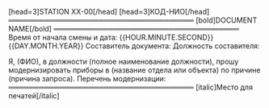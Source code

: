 [head=3]STATION XX-00[/head]
[head=3]КОД-НИО[/head]
═════════════════════════════════════
[bold]DOCUMENT NAME[/bold]
═════════════════════════════════════
Время от начала смены и дата: {{HOUR.MINUTE.SECOND}} {{DAY.MONTH.YEAR}}
Составитель документа:
Должность составителя:

Я, (ФИО), в должности (полное наименование должности), прошу модернизировать приборы в (название отдела или объекта) по причине (причина запроса).
Перечень модернизации:
═════════════════════════════════════
[italic]Место для печатей[/italic]
